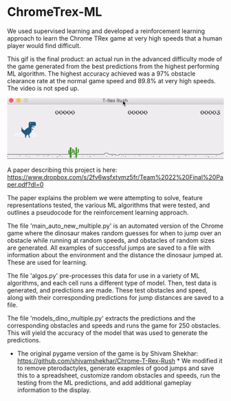 # ChromeTrex-ML
We used supervised learning and developed a reinforcement learning approach to learn the Chrome TRex game at very high speeds that a human player would find difficult. 

This gif is the final product: an actual run in the advanced difficulty mode of the game generated from the best predictions from the highest performing ML algorithm. The highest accuracy achieved was a 97% obstacle clearance rate at the normal game speed and 89.8% at very high speeds. The video is not sped up. 

![Alt Text](https://github.com/dekauf/ChromeTrex-ML/blob/master/sampleRun.gif)

A paper describing this project is here: https://www.dropbox.com/s/2fv6wsfxtymz5fr/Team%2022%20Final%20Paper.pdf?dl=0

The paper explains the problem we were attempting to solve, feature representations tested, the various ML algorithms that were tested, and outlines a pseudocode for the reinforcement learning approach. 

The file 'main_auto_new_multiple.py' is an automated version of the Chrome game where the dinosaur makes random guesses for when to jump over an obstacle while running at random speeds, and obstacles of random sizes are generated. All examples of successful jumps are saved to a file with information about the environment and the distance the dinosaur jumped at. These are used for learning. 

The file 'algos.py' pre-processes this data for use in a variety of ML algorithms, and each cell runs a different type of model. Then, test data is generated, and predictions are made. These test obstacles and speed, along with their corresponding predictions for jump distances are saved to a file. 

The file 'models_dino_multiple.py' extracts the predictions and the corresponding obstacles and speeds and runs the game for 250 obstacles. This will yield the accuracy of the model that was used to generate the predictions. 

* The original pygame version of the game is by Shivam Shekhar: https://github.com/shivamshekhar/Chrome-T-Rex-Rush * We modified it to remove pterodactyles, generate exapmles of good jumps and save this to a spreadsheet, customize random obstacles and speeds, run the testing from the ML predictions, and add additional gameplay information to the display.

